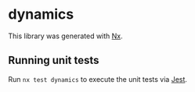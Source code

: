# dynamics

This library was generated with [Nx](https://nx.dev).

## Running unit tests

Run `nx test dynamics` to execute the unit tests via [Jest](https://jestjs.io).
